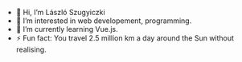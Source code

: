 - 👋 Hi, I’m László Szugyiczki
- 👀 I’m interested in web developement, programming.
- 🌱 I’m currently learning Vue.js.
- ⚡ Fun fact: You travel 2.5 million km a day around the Sun without realising.

<!---
laszloSzugyiczki/laszloSzugyiczki is a ✨ special ✨ repository because its `README.md` (this file) appears on your GitHub profile.
You can click the Preview link to take a look at your changes.
--->
